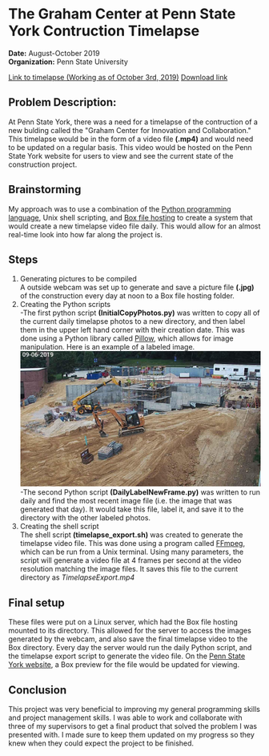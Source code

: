# The Graham Center at Penn State York Contruction Timelapse
**Date:**  August-October 2019  
**Organization:** Penn State University

[Link to timelapse (Working as of October 3rd, 2019)](https://york.psu.edu/academics/graham-fellows-program)
[Download link](https://github.com/alexkoontz/timelapse/blob/master/rdme_src/GrahamConstruction.mp4)

## Problem Description:
At Penn State York, there was a need for a timelapse of the contruction of a new bulding called the "Graham Center for Innovation and Collaboration."  This timelapse would be in the form of a video file **(.mp4)** and would need to be updated on a regular basis.  This video would be hosted on the Penn State York website for users to view and see the current state of the construction project.

## Brainstorming
My approach was to use a combination of the [Python programming language](https://www.python.org/), Unix shell scripting, and [Box file hosting](https://www.box.com/home) to create a system that would create a new timelapse video file daily.  This would allow for an almost real-time look into how far along the project is.

## Steps
1. Generating pictures to be compiled  
A outside webcam was set up to generate and save a picture file **(.jpg)** of the construction every day at noon to a Box file hosting folder.
1. Creating the Python scripts  
-The first python script **(InitialCopyPhotos.py)** was written to copy all of the current daily timelapse photos to a new directory, and then label them in the upper left hand corner with their creation date.  This was done using a Python library called [Pillow](https://pillow.readthedocs.io/en/stable/#),
which allows for image manipulation.  Here is an example of a labeled image.
![Labeled Photo Example](https://raw.githubusercontent.com/alexkoontz/timelapse/master/rdme_src/labelExample1.jpg)
-The second Python script **(DailyLabelNewFrame.py)** was written to run daily and find the most recent image file (i.e. the image that was generated that day).  It would take this file, label it, and save it to the directory with the other labeled photos.
1. Creating the shell script  
The shell script **(timelapse_export.sh)** was created to generate the timelapse video file.  This was done using a program called [FFmpeg](https://www.ffmpeg.org/), which can be run from a Unix terminal.  Using many parameters, the script will generate a video file at 4 frames per second at the video resolution matching the image files.  It saves this file to the current directory as *TimelapseExport.mp4*  

## Final setup
These files were put on a Linux server, which had the Box file hosting mounted to its directory.  This allowed for the server to access the images generated by the webcam, and also save the final timelapse video to the Box directory.  Every day the server would run the daily Python script, and the timelapse export script to generate the video file.  On the [Penn State York website](https://york.psu.edu/academics/graham-fellows-program), a Box preview for the file would be updated for viewing.  

## Conclusion
This project was very beneficial to improving my general programming skills and project management skills.  I was able to work and collaborate with three of my supervisors to get a final product that solved the problem I was presented with.  I made sure to keep them updated on my progress so they knew when they could expect the project to be finished.
